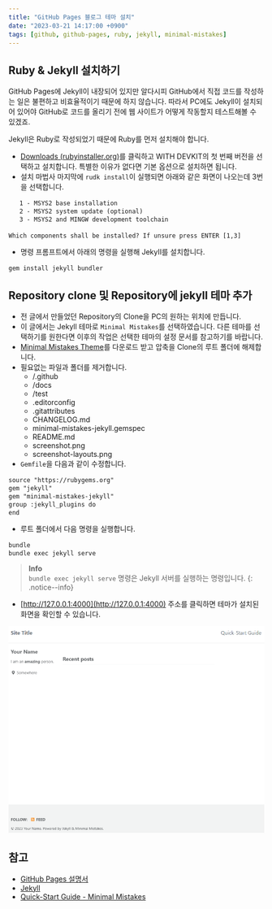 ```yaml
---
title: "GitHub Pages 블로그 테마 설치"
date: "2023-03-21 14:17:00 +0900"
tags: [github, github-pages, ruby, jekyll, minimal-mistakes]
---
```

## Ruby & Jekyll 설치하기

GitHub Pages에 Jekyll이 내장되어 있지만 알다시피 GitHub에서 직접 코드를 작성하는 일은 불편하고 비효율적이기 때문에 하지 않습니다.
따라서 PC에도 Jekyll이 설치되어 있어야 GitHub로 코드를 올리기 전에 웹 사이트가 어떻게 작동할지 테스트해볼 수 있겠죠.

Jekyll은 Ruby로 작성되었기 때문에 Ruby를 먼저 설치해야 합니다.

- [Downloads (rubyinstaller.org)](https://rubyinstaller.org/downloads/)를 클릭하고 WITH DEVKIT의 첫 번째 버전을 선택하고 설치합니다. 특별한 이유가 없다면 기본 옵션으로 설치하면 됩니다.
- 설치 마법사 마지막에 `rudk install`이 실행되면 아래와 같은 화면이 나오는데 3번을 선택합니다.

```
   1 - MSYS2 base installation
   2 - MSYS2 system update (optional)
   3 - MSYS2 and MINGW development toolchain

Which components shall be installed? If unsure press ENTER [1,3]
```
- 명령 프롬프트에서 아래의 명령을 실행해 JekyII를 설치합니다.

```
gem install jekyll bundler
```

## Repository clone 및 Repository에 jekyll 테마 추가

- 전 글에서 만들었던 Repository의 Clone을 PC의 원하는 위치에 만듭니다.
- 이 글에서는 Jekyll 테마로 `Minimal Mistakes`를 선택하였습니다. 다른 테마를 선택하기를 원한다면 이후의 작업은 선택한 테마의 설정 문서를 참고하기를 바랍니다.
- [Minimal Mistakes Theme](https://github.com/mmistakes/minimal-mistakes/archive/master.zip)를 다운로드 받고 압축을 Clone의 루트 폴더에 해제합니다.
- 필요없는 파일과 폴더를 제거합니다.
  - /.github
  - /docs
  - /test
  - .editorconfig
  - .gitattributes
  - CHANGELOG.md
  - minimal-mistakes-jekyll.gemspec
  - README.md
  - screenshot.png
  - screenshot-layouts.png
- `Gemfile`을 다음과 같이 수정합니다.

```
source "https://rubygems.org"
gem "jekyll"
gem "minimal-mistakes-jekyll"
group :jekyll_plugins do
end
```
- 루트 폴더에서 다음 명령을 실행합니다.

```
bundle
bundle exec jekyll serve
```
> __Info__  
> `bundle exec jekyll serve` 명령은 Jekyll 서버를 실행하는 명령입니다.
{: .notice--info}

- [http://127.0.0.1:4000](http://127.0.0.1:4000) 주소를 클릭하면 테마가 설치된 화면을 확인할 수 있습니다.

![Github Pages jekyll 테마 설치](/assets/images/github-pages-theme-installed.png)

## 참고

- [GitHub Pages 설명서](https://docs.github.com/ko/pages)
- [Jekyll](https://jekyllrb-ko.github.io/)
- [Quick-Start Guide - Minimal Mistakes](https://mmistakes.github.io/minimal-mistakes/docs/quick-start-guide/)